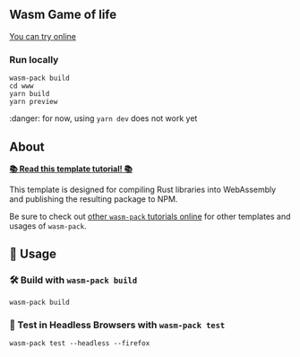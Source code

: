 ## Wasm Game of life

[You can try online](https://guillaume-gomez.github.io/wasm-game-of-life/)

### Run locally

```
wasm-pack build
cd www
yarn build
yarn preview
```

:danger: for now, using `yarn dev` does not work yet



## About

[**📚 Read this template tutorial! 📚**][template-docs]

This template is designed for compiling Rust libraries into WebAssembly and
publishing the resulting package to NPM.

Be sure to check out [other `wasm-pack` tutorials online][tutorials] for other
templates and usages of `wasm-pack`.

[tutorials]: https://rustwasm.github.io/docs/wasm-pack/tutorials/index.html
[template-docs]: https://rustwasm.github.io/docs/wasm-pack/tutorials/npm-browser-packages/index.html

## 🚴 Usage

### 🛠️ Build with `wasm-pack build`

```
wasm-pack build
```


### 🔬 Test in Headless Browsers with `wasm-pack test`

```
wasm-pack test --headless --firefox
```